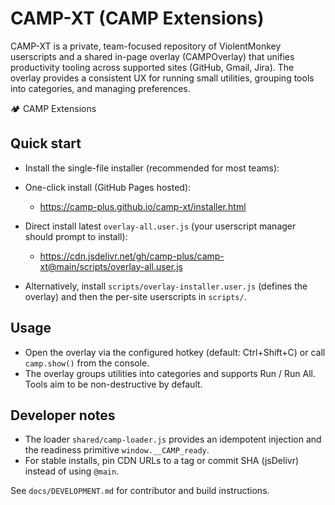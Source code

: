 # CAMP-XT (CAMP Extensions)

CAMP-XT is a private, team-focused repository of ViolentMonkey userscripts and a shared in-page overlay (CAMPOverlay) that unifies productivity tooling across supported sites (GitHub, Gmail, Jira). The overlay provides a consistent UX for running small utilities, grouping tools into categories, and managing preferences.

🏕️ CAMP Extensions

## Quick start

- Install the single-file installer (recommended for most teams):

- One-click install (GitHub Pages hosted):
	- https://camp-plus.github.io/camp-xt/installer.html

- Direct install latest `overlay-all.user.js` (your userscript manager should prompt to install):
	- https://cdn.jsdelivr.net/gh/camp-plus/camp-xt@main/scripts/overlay-all.user.js

- Alternatively, install `scripts/overlay-installer.user.js` (defines the overlay) and then the per-site userscripts in `scripts/`.

## Usage

- Open the overlay via the configured hotkey (default: Ctrl+Shift+C) or call `camp.show()` from the console.
- The overlay groups utilities into categories and supports Run / Run All. Tools aim to be non-destructive by default.

## Developer notes

- The loader `shared/camp-loader.js` provides an idempotent injection and the readiness primitive `window.__CAMP_ready`.
- For stable installs, pin CDN URLs to a tag or commit SHA (jsDelivr) instead of using `@main`.

See `docs/DEVELOPMENT.md` for contributor and build instructions.

